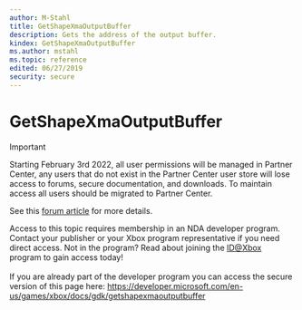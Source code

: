 ```yaml
---
author: M-Stahl
title: GetShapeXmaOutputBuffer
description: Gets the address of the output buffer.
kindex: GetShapeXmaOutputBuffer
ms.author: mstahl
ms.topic: reference
edited: 06/27/2019
security: secure
---
```


# GetShapeXmaOutputBuffer
> [!IMPORTANT]
> Starting February 3rd 2022, all user permissions will be managed in Partner Center, any users that do not exist in the Partner Center user store will lose access to forums, secure documentation, and downloads. To maintain access all users should be migrated to Partner Center. <p></p>See this <a href="https://forums.xboxlive.com/articles/132187/breaking-change-user-access-for-forums-secure-docu.html">forum article</a> for more details.  

 Access to this topic requires membership in an NDA developer program. Contact your publisher or your Xbox program representative if you need direct access. Not in the program? Read about joining the <a href="https://www.xbox.com/Developers/id">ID@Xbox</a> program to gain access today!  <br/><br/>If you are already part of the developer program you can access the secure version of this page here: <a target="_blank" href="https://developer.microsoft.com/en-us/games/xbox/docs/gdk/getshapexmaoutputbuffer">https://developer.microsoft.com/en-us/games/xbox/docs/gdk/getshapexmaoutputbuffer</a>